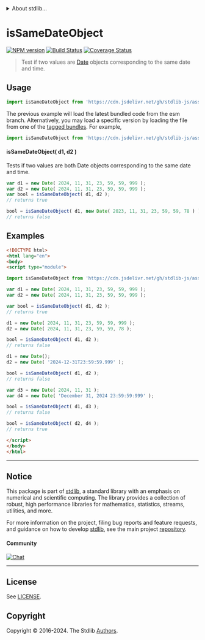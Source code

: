 <!--

@license Apache-2.0

Copyright (c) 2024 The Stdlib Authors.

Licensed under the Apache License, Version 2.0 (the "License");
you may not use this file except in compliance with the License.
You may obtain a copy of the License at

   http://www.apache.org/licenses/LICENSE-2.0

Unless required by applicable law or agreed to in writing, software
distributed under the License is distributed on an "AS IS" BASIS,
WITHOUT WARRANTIES OR CONDITIONS OF ANY KIND, either express or implied.
See the License for the specific language governing permissions and
limitations under the License.

-->


<details>
  <summary>
    About stdlib...
  </summary>
  <p>We believe in a future in which the web is a preferred environment for numerical computation. To help realize this future, we've built stdlib. stdlib is a standard library, with an emphasis on numerical and scientific computation, written in JavaScript (and C) for execution in browsers and in Node.js.</p>
  <p>The library is fully decomposable, being architected in such a way that you can swap out and mix and match APIs and functionality to cater to your exact preferences and use cases.</p>
  <p>When you use stdlib, you can be absolutely certain that you are using the most thorough, rigorous, well-written, studied, documented, tested, measured, and high-quality code out there.</p>
  <p>To join us in bringing numerical computing to the web, get started by checking us out on <a href="https://github.com/stdlib-js/stdlib">GitHub</a>, and please consider <a href="https://opencollective.com/stdlib">financially supporting stdlib</a>. We greatly appreciate your continued support!</p>
</details>

# isSameDateObject

[![NPM version][npm-image]][npm-url] [![Build Status][test-image]][test-url] [![Coverage Status][coverage-image]][coverage-url] <!-- [![dependencies][dependencies-image]][dependencies-url] -->

> Test if two values are [Date](https://developer.mozilla.org/en-US/docs/Web/JavaScript/Reference/Global_Objects/Date) objects corresponding to the same date and time.



<section class="usage">

## Usage

```javascript
import isSameDateObject from 'https://cdn.jsdelivr.net/gh/stdlib-js/assert-is-same-date-object@esm/index.mjs';
```
The previous example will load the latest bundled code from the esm branch. Alternatively, you may load a specific version by loading the file from one of the [tagged bundles](https://github.com/stdlib-js/assert-is-same-date-object/tags). For example,

```javascript
import isSameDateObject from 'https://cdn.jsdelivr.net/gh/stdlib-js/assert-is-same-date-object@v0.1.1-esm/index.mjs';
```

#### isSameDateObject( d1, d2 )

Tests if two values are both Date objects corresponding to the same date and time.

```javascript
var d1 = new Date( 2024, 11, 31, 23, 59, 59, 999 );
var d2 = new Date( 2024, 11, 31, 23, 59, 59, 999 );
var bool = isSameDateObject( d1, d2 );
// returns true

bool = isSameDateObject( d1, new Date( 2023, 11, 31, 23, 59, 59, 78 ) );
// returns false
```

</section>

<!-- /.usage -->

<section class="examples">

## Examples

<!-- eslint no-undef: "error" -->

```html
<!DOCTYPE html>
<html lang="en">
<body>
<script type="module">

import isSameDateObject from 'https://cdn.jsdelivr.net/gh/stdlib-js/assert-is-same-date-object@esm/index.mjs';

var d1 = new Date( 2024, 11, 31, 23, 59, 59, 999 );
var d2 = new Date( 2024, 11, 31, 23, 59, 59, 999 );

var bool = isSameDateObject( d1, d2 );
// returns true

d1 = new Date( 2024, 11, 31, 23, 59, 59, 999 );
d2 = new Date( 2024, 11, 31, 23, 59, 59, 78 );

bool = isSameDateObject( d1, d2 );
// returns false

d1 = new Date();
d2 = new Date( '2024-12-31T23:59:59.999' );

bool = isSameDateObject( d1, d2 );
// returns false

var d3 = new Date( 2024, 11, 31 );
var d4 = new Date( 'December 31, 2024 23:59:59:999' );

bool = isSameDateObject( d1, d3 );
// returns false

bool = isSameDateObject( d2, d4 );
// returns true

</script>
</body>
</html>
```

</section>

<!-- /.examples -->

<section class="main-repo" >

* * *

## Notice

This package is part of [stdlib][stdlib], a standard library with an emphasis on numerical and scientific computing. The library provides a collection of robust, high performance libraries for mathematics, statistics, streams, utilities, and more.

For more information on the project, filing bug reports and feature requests, and guidance on how to develop [stdlib][stdlib], see the main project [repository][stdlib].

#### Community

[![Chat][chat-image]][chat-url]

---

## License

See [LICENSE][stdlib-license].


## Copyright

Copyright &copy; 2016-2024. The Stdlib [Authors][stdlib-authors].

</section>

<!-- /.stdlib -->

<!-- Section for all links. Make sure to keep an empty line after the `section` element and another before the `/section` close. -->

<section class="links">

[npm-image]: http://img.shields.io/npm/v/@stdlib/assert-is-same-date-object.svg
[npm-url]: https://npmjs.org/package/@stdlib/assert-is-same-date-object

[test-image]: https://github.com/stdlib-js/assert-is-same-date-object/actions/workflows/test.yml/badge.svg?branch=v0.1.1
[test-url]: https://github.com/stdlib-js/assert-is-same-date-object/actions/workflows/test.yml?query=branch:v0.1.1

[coverage-image]: https://img.shields.io/codecov/c/github/stdlib-js/assert-is-same-date-object/main.svg
[coverage-url]: https://codecov.io/github/stdlib-js/assert-is-same-date-object?branch=main

<!--

[dependencies-image]: https://img.shields.io/david/stdlib-js/assert-is-same-date-object.svg
[dependencies-url]: https://david-dm.org/stdlib-js/assert-is-same-date-object/main

-->

[chat-image]: https://img.shields.io/gitter/room/stdlib-js/stdlib.svg
[chat-url]: https://app.gitter.im/#/room/#stdlib-js_stdlib:gitter.im

[stdlib]: https://github.com/stdlib-js/stdlib

[stdlib-authors]: https://github.com/stdlib-js/stdlib/graphs/contributors

[umd]: https://github.com/umdjs/umd
[es-module]: https://developer.mozilla.org/en-US/docs/Web/JavaScript/Guide/Modules

[deno-url]: https://github.com/stdlib-js/assert-is-same-date-object/tree/deno
[deno-readme]: https://github.com/stdlib-js/assert-is-same-date-object/blob/deno/README.md
[umd-url]: https://github.com/stdlib-js/assert-is-same-date-object/tree/umd
[umd-readme]: https://github.com/stdlib-js/assert-is-same-date-object/blob/umd/README.md
[esm-url]: https://github.com/stdlib-js/assert-is-same-date-object/tree/esm
[esm-readme]: https://github.com/stdlib-js/assert-is-same-date-object/blob/esm/README.md
[branches-url]: https://github.com/stdlib-js/assert-is-same-date-object/blob/main/branches.md

[stdlib-license]: https://raw.githubusercontent.com/stdlib-js/assert-is-same-date-object/main/LICENSE

</section>

<!-- /.links -->